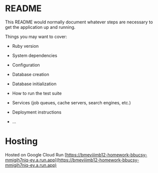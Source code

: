 # README

This README would normally document whatever steps are necessary to get the
application up and running.

Things you may want to cover:

* Ruby version

* System dependencies

* Configuration

* Database creation

* Database initialization

* How to run the test suite

* Services (job queues, cache servers, search engines, etc.)

* Deployment instructions

* ...

# Hosting
Hosted on Google Cloud Run [https://bmeviiimb12-homework-bbucsy-mmigih7niq-ey.a.run.app](https://bmeviiimb12-homework-bbucsy-mmigih7niq-ey.a.run.app)
